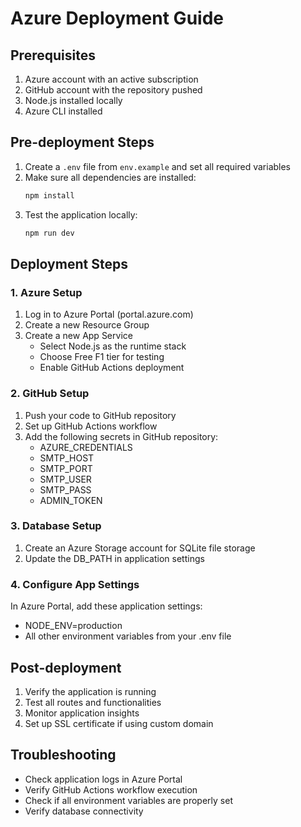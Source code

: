 # Azure Deployment Guide

## Prerequisites
1. Azure account with an active subscription
2. GitHub account with the repository pushed
3. Node.js installed locally
4. Azure CLI installed

## Pre-deployment Steps

1. Create a `.env` file from `env.example` and set all required variables
2. Make sure all dependencies are installed:
   ```bash
   npm install
   ```
3. Test the application locally:
   ```bash
   npm run dev
   ```

## Deployment Steps

### 1. Azure Setup
1. Log in to Azure Portal (portal.azure.com)
2. Create a new Resource Group
3. Create a new App Service
   - Select Node.js as the runtime stack
   - Choose Free F1 tier for testing
   - Enable GitHub Actions deployment

### 2. GitHub Setup
1. Push your code to GitHub repository
2. Set up GitHub Actions workflow
3. Add the following secrets in GitHub repository:
   - AZURE_CREDENTIALS
   - SMTP_HOST
   - SMTP_PORT
   - SMTP_USER
   - SMTP_PASS
   - ADMIN_TOKEN

### 3. Database Setup
1. Create an Azure Storage account for SQLite file storage
2. Update the DB_PATH in application settings

### 4. Configure App Settings
In Azure Portal, add these application settings:
- NODE_ENV=production
- All other environment variables from your .env file

## Post-deployment
1. Verify the application is running
2. Test all routes and functionalities
3. Monitor application insights
4. Set up SSL certificate if using custom domain

## Troubleshooting
- Check application logs in Azure Portal
- Verify GitHub Actions workflow execution
- Check if all environment variables are properly set
- Verify database connectivity
